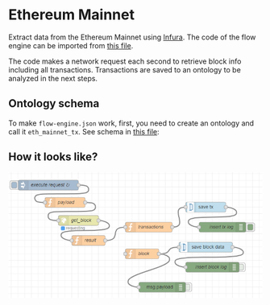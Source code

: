 # Ethereum Mainnet

Extract data from the Ethereum Mainnet using [Infura](https://infura.io). The code of the flow engine can be imported from [this file](flow-engine.json).

The code makes a network request each second to retrieve block info including all transactions. Transactions are saved to an ontology to be analyzed in the next steps.

## Ontology schema

To make `flow-engine.json` work, first, you need to create an ontology and call it `eth_mainnet_tx`. See schema in [this file](ontology-schema.json):

## How it looks like?

<p align="center">
  <a src='https://www.onesaitplatform.com/'>
    <img src='diagram.png'/>
  </a>
</p>
